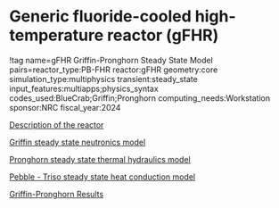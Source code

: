 # Generic fluoride-cooled high-temperature reactor (gFHR)

!tag name=gFHR Griffin-Pronghorn Steady State Model pairs=reactor_type:PB-FHR
                       reactor:gFHR
                       geometry:core
                       simulation_type:multiphysics
                       transient:steady_state
                       input_features:multiapps;physics_syntax
                       codes_used:BlueCrab;Griffin;Pronghorn
                       computing_needs:Workstation
                       sponsor:NRC
                       fiscal_year:2024

[Description of the reactor](pbfhr/g_fhr/reactor_description.md)

[Griffin steady state neutronics model](pbfhr/g_fhr/griffin.md)

[Pronghorn steady state thermal hydraulics model](pbfhr/g_fhr/pronghorn.md)

[Pebble - Triso steady state heat conduction model](pbfhr/g_fhr/pebble_triso.md)

[Griffin-Pronghorn Results](pbfhr/g_fhr/griffin_pgh_results.md)
